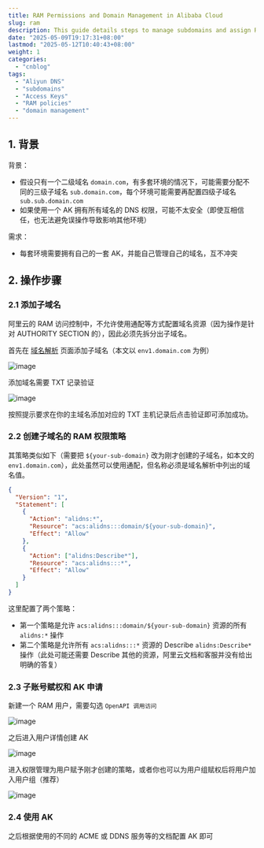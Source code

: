 ```yaml
---
title: RAM Permissions and Domain Management in Alibaba Cloud
slug: ram
description: This guide details steps to manage subdomains and assign RAM permissions for secure domain handling in Alibaba Cloud, ensuring each environment has its own AccessKey. It covers subdomain creation, RAM policy setup, and AccessKey application for streamlined operations.
date: "2025-05-09T19:17:31+08:00"
lastmod: "2025-05-12T10:40:43+08:00"
weight: 1
categories:
  - "cnblog"
tags:
  - "Aliyun DNS"
  - "subdomains"
  - "Access Keys"
  - "RAM policies"
  - "domain management"
---
```


<!-- markdown-front-matter -->

## 1. 背景

背景：

- 假设只有一个二级域名 `domain.com`，有多套环境的情况下，可能需要分配不同的三级子域名 `sub.domain.com`，每个环境可能需要再配置四级子域名 `sub.sub.domain.com`
- 如果使用一个 AK 拥有所有域名的 DNS 权限，可能不太安全（即使互相信任，也无法避免误操作导致影响其他环境）

需求：

- 每套环境需要拥有自己的一套 AK，并能自己管理自己的域名，互不冲突

## 2. 操作步骤

### 2.1 添加子域名

阿里云的 RAM 访问控制中，不允许使用通配等方式配置域名资源（因为操作是针对 AUTHORITY SECTION 的），因此必须先拆分出子域名。

首先在 [域名解析](https://dns.console.aliyun.com/) 页面添加子域名（本文以 `env1.domain.com` 为例）

![image](https://img2023.cnblogs.com/blog/2038910/202305/2038910-20230525094954695-265454889.png)

添加域名需要 TXT 记录验证

![image](https://img2023.cnblogs.com/blog/2038910/202305/2038910-20230525095051168-579963715.png)

按照提示要求在你的主域名添加对应的 TXT 主机记录后点击验证即可添加成功。

### 2.2 创建子域名的 RAM 权限策略

其策略类似如下（需要把 `${your-sub-domain}` 改为刚才创建的子域名，如本文的 `env1.domain.com`），此处虽然可以使用通配，但名称必须是域名解析中列出的域名值。

```json
{
  "Version": "1",
  "Statement": [
    {
      "Action": "alidns:*",
      "Resource": "acs:alidns:::domain/${your-sub-domain}",
      "Effect": "Allow"
    },
    {
      "Action": ["alidns:Describe*"],
      "Resource": "acs:alidns:::*",
      "Effect": "Allow"
    }
  ]
}
```

这里配置了两个策略：

- 第一个策略是允许 `acs:alidns:::domain/${your-sub-domain}` 资源的所有 `alidns:*` 操作
- 第二个策略是允许所有 `acs:alidns:::*` 资源的 Describe `alidns:Describe*` 操作（此处可能还需要 Describe 其他的资源，阿里云文档和客服并没有给出明确的答复）

### 2.3 子账号赋权和 AK 申请

新建一个 RAM 用户，需要勾选 `OpenAPI 调用访问`

![image](https://img2023.cnblogs.com/blog/2038910/202305/2038910-20230525103254130-608849459.png)

之后进入用户详情创建 AK

![image](https://img2023.cnblogs.com/blog/2038910/202305/2038910-20230525103411240-349407655.png)

进入权限管理为用户赋予刚才创建的策略，或者你也可以为用户组赋权后将用户加入用户组（推荐）

![image](https://img2023.cnblogs.com/blog/2038910/202305/2038910-20230525104202528-918302234.png)

### 2.4 使用 AK

之后根据使用的不同的 ACME 或 DDNS 服务等的文档配置 AK 即可

